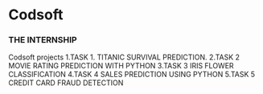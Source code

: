 <h1>Codsoft</h1>
<h3>THE INTERNSHIP</h3>
Codsoft projects  
1.TASK 1.             
TITANIC SURVIVAL PREDICTION.              
2.TASK 2        
MOVIE RATING PREDICTION WITH PYTHON          
3.TASK 3       
IRIS FLOWER CLASSIFICATION       
4.TASK 4       
SALES PREDICTION USING PYTHON            
5.TASK 5         
CREDIT CARD FRAUD DETECTION          

